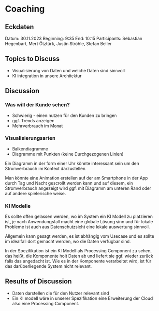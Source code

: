 # Coaching

## Eckdaten

Datum: 30.11.2023
Beginning: 9:35
End: 10:15
Participants: Sebastian Hegenbart, Mert Ötztürk, Justin Ströhle, Stefan Beller

## Topics to Discuss

- Visualisierung von Daten und welche Daten sind sinnvoll
- KI integration in unsere Architektur

## Discussion

### Was will der Kunde sehen?
- Schwierig - einen nutzen für den Kunden zu bringen
- ggf. Trends anzeigen
- Mehrverbrauch im Monat

### Visualisierungsarten

- Balkendiagramme
- Diagramme mit Punkten (keine Durchgezogenen Linien)

Ein Diagramm in der form einer Uhr könnte interessant sein um den Stromverbrauch im Kontext darzustellen.

Man könnte eine Animation erstellen auf der am Smartphone in der App durch Tag und Nacht gescrollt werden kann und auf diesem, ein Stromverbrauch angezeigt wird ggf. mit Diagramm am unteren Rand oder auf andere spielerische weise.

### KI Modelle

Es sollte offen gelassen werden, wo im System ein KI Modell zu platzieren ist, je nach Anwendungsfall macht eine globale Lösung sinn und für lokale Probleme ist auch aus Datenschutzsicht eine lokale auswertung sinnvoll.

Allgemein kann gesagt werden, es ist abhängig vom Usecase und es sollte im idealfall dort gemacht werden, wo die Daten verfügbar sind.

In der Spezifikation ist ein KI Modell als Processing Component zu sehen, das heißt, die Komponente holt Daten ab und liefert sie ggf. wieder zurück falls das angedacht ist. Wie es in der Komponente verarbeitet wird, ist für das darüberliegende System nicht relevant.

## Results of Discussion

- Daten darstellen die für den Nutzer relevant sind
- Ein KI modell wäre in unserer Spezifikation eine Erweiterung der Cloud also eine Processing Component.
